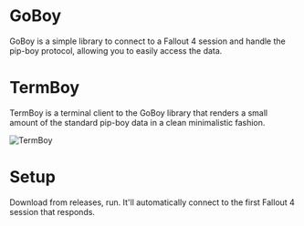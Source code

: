 # GoBoy

GoBoy is a simple library to connect to a Fallout 4 session and handle the pip-boy protocol, allowing you to easily access the data.

# TermBoy

TermBoy is a terminal client to the GoBoy library that renders a small amount of the standard pip-boy data in a clean minimalistic fashion.

![TermBoy](http://i.imgur.com/Mmckwrm.png)

# Setup

Download from releases, run.  It'll automatically connect to the first Fallout 4 session that responds.

